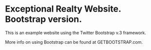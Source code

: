 # Exceptional Realty Website. Bootstrap version.

This is an example website using the Twitter Bootstrap v.3 framework.

More info on using Bootstrap can be found at GETBOOTSTRAP.com.